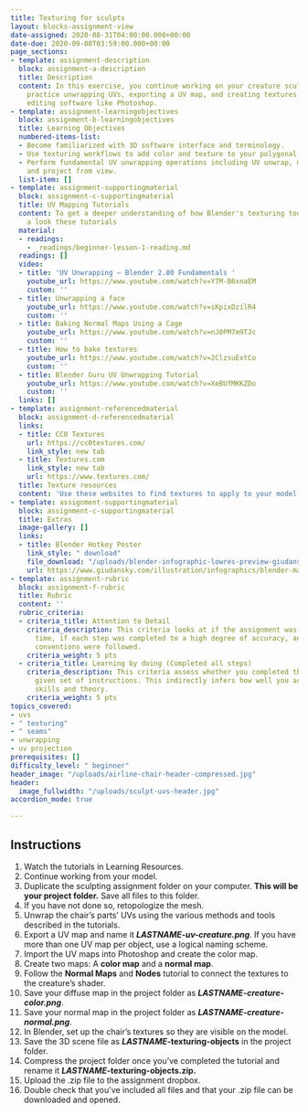 ```yaml
---
title: Texturing for sculpts
layout: blocks-assignment-view
date-assigned: 2020-08-31T04:00:00.000+00:00
date-due: 2020-09-08T03:59:00.000+00:00
page_sections:
- template: assignment-description
  block: assignment-a-description
  title: Description
  content: In this exercise, you continue working on your creature sculpt. You will
    practice unwrapping UVs, exporting a UV map, and creating textures in 2D image
    editing software like Photoshop.
- template: assignment-learningobjectives
  block: assignment-b-learningobjectives
  title: Learning Objectives
  numbered-items-list:
  - Become familiarized with 3D software interface and terminology.
  - Use texturing workflows to add color and texture to your polygonal models.
  - Perform fundamental UV unwrapping operations including UV unwrap, mark seams,
    and project from view.
  list-item: []
- template: assignment-supportingmaterial
  block: assignment-c-supportingmaterial
  title: UV Mapping Tutorials
  content: To get a deeper understanding of how Blender's texturing tools work, have
    a look these tutorials
  material:
  - readings:
    - _readings/beginner-lesson-1-reading.md
  readings: []
  video:
  - title: 'UV Unwrapping — Blender 2.80 Fundamentals '
    youtube_url: https://www.youtube.com/watch?v=Y7M-B6xnaEM
    custom: ''
  - title: Unwrapping a face
    youtube_url: https://www.youtube.com/watch?v=iKpixDzilR4
    custom: ''
  - title: Baking Normal Maps Using a Cage
    youtube_url: https://www.youtube.com/watch?v=nJ0PM7m9TJc
    custom: ''
  - title: How to bake textures
    youtube_url: https://www.youtube.com/watch?v=2ClzsuExtCo
    custom: ''
  - title: Blender Guru UV Unwrapping Tutorial
    youtube_url: https://www.youtube.com/watch?v=XeBUfMKKZDo
    custom: ''
  links: []
- template: assignment-referencedmaterial
  block: assignment-d-referencedmaterial
  links:
  - title: CC0 Textures
    url: https://cc0textures.com/
    link_style: new tab
  - title: Textures.com
    link_style: new tab
    url: https://www.textures.com/
  title: Texture resources
  content: 'Use these websites to find textures to apply to your model. '
- template: assignment-supportingmaterial
  block: assignment-c-supportingmaterial
  title: Extras
  image-gallery: []
  links:
  - title: Blender Hotkey Poster
    link_style: " download"
    file_download: "/uploads/blender-infographic-lowres-preview-giudansky.jpg"
    url: https://www.giudansky.com/illustration/infographics/blender-map
- template: assignment-rubric
  block: assignment-f-rubric
  title: Rubric
  content: ''
  rubric_criteria:
  - criteria_title: Attention to Detail
    criteria_description: This criteria looks at if the assignment was submitted on
      time, if each step was completed to a high degree of accuracy, and if file naming
      conventions were followed.
    criteria_weight: 5 pts
  - criteria_title: Learning by doing (Completed all steps)
    criteria_description: This criteria assess whether you completed the assignment's
      given set of instructions. This indirectly infers how well you acquired foundational
      skills and theory.
    criteria_weight: 5 pts
topics_covered:
- uvs
- " texturing"
- " seams"
- unwrapping
- uv projection
prerequisites: []
difficulty_level: " beginner"
header_image: "/uploads/airline-chair-header-compressed.jpg"
header:
  image_fullwidth: "/uploads/sculpt-uvs-header.jpg"
accordion_mode: true

---
```

## Instructions

 1. Watch the tutorials in Learning Resources.
 2. Continue working from your model.
 3. Duplicate the sculpting assignment folder on your computer. **This will be your project folder.** Save all files to this folder.
 4. If you have not done so, retopologize the mesh.
 5. Unwrap the chair’s parts’ UVs using the various methods and tools described in the tutorials.
 6. Export a UV map and name it **_LASTNAME-uv-creature.png_**. If you have more than one UV map per object, use a logical naming scheme.
 7. Import the UV maps into Photoshop and create the color map.
 8. Create two maps: A **color map** and a **normal map**.
 9. Follow the **Normal Maps** and **Nodes** tutorial to connect the textures to the creature’s shader.
10. Save your diffuse map in the project folder as **_LASTNAME-creature-color.png_**.
11. Save your normal map in the project folder as **_LASTNAME-creature-normal.png_**.
12. In Blender, set up the chair’s textures so they are visible on the model.
13. Save the 3D scene file as **_LASTNAME_-texturing-objects** in the project folder.
14. Compress the project folder once you’ve completed the tutorial and rename it **_LASTNAME_-texturing-objects.zip.**
15. Upload the .zip file to the assignment dropbox.
16. Double check that you've included all files and that your .zip file can be downloaded and opened.